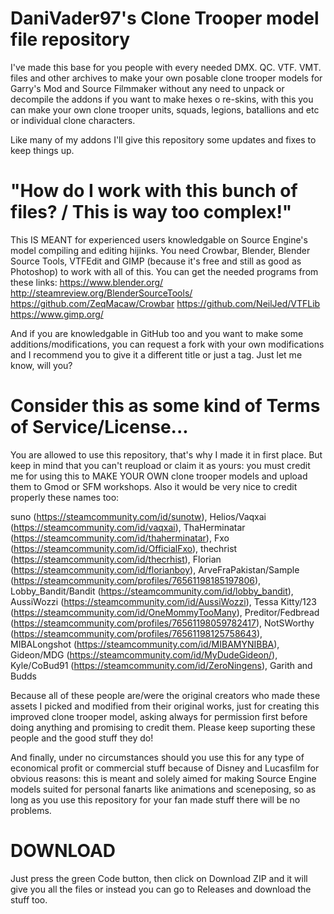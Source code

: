 # DaniVader97's Clone Trooper model file repository
I've made this base for you people with every needed DMX. QC. VTF. VMT. files and other archives to make your own posable clone trooper models for Garry's Mod and Source Filmmaker without any need to unpack or decompile the addons if you want to make hexes o re-skins, with this you can make your own clone trooper units, squads, legions, batallions and etc or individual clone characters.

Like many of my addons I'll give this repository some updates and fixes to keep things up.

# "How do I work with this bunch of files? / This is way too complex!"
This IS MEANT for experienced users knowledgable on Source Engine's model compiling and editing hijinks. You need Crowbar, Blender, Blender Source Tools, VTFEdit and GIMP (because it's free and still as good as Photoshop) to work with all of this. You can get the needed programs from these links: https://www.blender.org/ http://steamreview.org/BlenderSourceTools/ https://github.com/ZeqMacaw/Crowbar https://github.com/NeilJed/VTFLib https://www.gimp.org/

And if you are knowledgable in GitHub too and you want to make some additions/modifications, you can request a fork with your own modifications and I recommend you to give it a different title or just a tag. Just let me know, will you?

# Consider this as some kind of Terms of Service/License...
You are allowed to use this repository, that's why I made it in first place. But keep in mind that you can't reupload or claim it as yours: you must credit me for using this to MAKE YOUR OWN clone trooper models and upload them to Gmod or SFM workshops. Also it would be very nice to credit properly these names too:

suno (https://steamcommunity.com/id/sunotw), Helios/Vaqxai (https://steamcommunity.com/id/vaqxai), ThaHerminatar (https://steamcommunity.com/id/thaherminatar), Fxo (https://steamcommunity.com/id/OfficialFxo), thechrist (https://steamcommunity.com/id/thecrhist), Florian (https://steamcommunity.com/id/florianboy), ArveFraPakistan/Sample (https://steamcommunity.com/profiles/76561198185197806), Lobby_Bandit/Bandit (https://steamcommunity.com/id/lobby_bandit), AussiWozzi (https://steamcommunity.com/id/AussiWozzi), Tessa Kitty/123 (https://steamcommunity.com/id/OneMommyTooMany), Preditor/Fedbread (https://steamcommunity.com/profiles/76561198059782417), NotSWorthy (https://steamcommunity.com/profiles/76561198125758643), MIBALongshot (https://steamcommunity.com/id/MIBAMYNIBBA), Gideon/MDG (https://steamcommunity.com/id/MyDudeGideon/), Kyle/CoBud91 (https://steamcommunity.com/id/ZeroNingens), Garith and Budds 

Because all of these people are/were the original creators who made these assets I picked and modified from their original works, just for creating this improved clone trooper model, asking always for permission first before doing anything and promising to credit them. Please keep suporting these people and the good stuff they do!

And finally, under no circumstances should you use this for any type of economical profit or commercial stuff because of Disney and Lucasfilm for obvious reasons: this is meant and solely aimed for making Source Engine models suited for personal fanarts like animations and sceneposing, so as long as you use this repository for your fan made stuff there will be no problems.

# DOWNLOAD
Just press the green Code button, then click on Download ZIP and it will give you all the files or instead you can go to Releases and download the stuff too.
